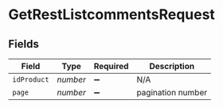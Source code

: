 # GetRestListcommentsRequest


## Fields

| Field              | Type               | Required           | Description        |
| ------------------ | ------------------ | ------------------ | ------------------ |
| `idProduct`        | *number*           | :heavy_minus_sign: | N/A                |
| `page`             | *number*           | :heavy_minus_sign: | pagination number  |